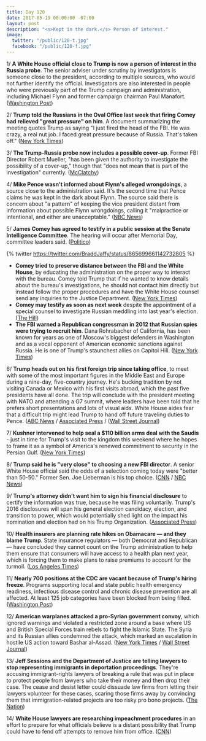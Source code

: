 ```yaml
---
title: Day 120
date: 2017-05-19 00:00:00 -07:00
layout: post
description: "<s>Kept in the dark.</s> Person of interest."
image:
  twitter: "/public/120-t.jpg"
  facebook: "/public/120-f.jpg"
---
```


1/ **A White House official close to Trump is now a person of interest in the Russia probe**. The senior adviser under scrutiny by investigators is someone close to the president, according to multiple sources, who would not further identify the official. Investigators are also interested in people who were previously part of the Trump campaign and administration, including Michael Flynn and former campaign chairman Paul Manafort. ([Washington Post](https://www.washingtonpost.com/world/national-security/russia-probe-reaches-current-white-house-official-people-familiar-with-the-case-say/2017/05/19/7685adba-3c99-11e7-9e48-c4f199710b69_story.html))

2/ **Trump told the Russians in the Oval Office last week that firing Comey had relieved "great pressure" on him**. A document summarizing the meeting quotes Trump as saying "I just fired the head of the FBI. He was crazy, a real nut job. I faced great pressure because of Russia. That's taken off." ([New York Times](https://www.nytimes.com/2017/05/19/us/politics/trump-russia-comey.html))

3/ **The Trump-Russia probe now includes a possible cover-up**. Former FBI Director Robert Mueller, "has been given the authority to investigate the possibility of a cover-up," though that "does not mean that is part of the investigation" currently. ([McClatchy](http://www.mcclatchydc.com/news/politics-government/congress/article151565947.html))

4/ **Mike Pence wasn't informed about Flynn's alleged wrongdoings**, a source close to the administration said. It's the second time that Pence claims he was kept in the dark about Flynn. The source said there is concern about "a pattern" of keeping the vice president distant from information about possible Flynn wrongdoings, calling it "malpractice or intentional, and either are unacceptable." ([NBC News](http://www.nbcnews.com/politics/politics-news/aide-claims-pattern-keep-vice-president-pence-out-loop-n761916))

5/ **James Comey has agreed to testify in a public session at the Senate Intelligence Committee**. The hearing will occur after Memorial Day, committee leaders said. ([Politico](http://www.politico.com/story/2017/05/19/james-comey-testimony-senate-intelligence-committee-238628))

{% twitter https://twitter.com/BraddJaffy/status/865699661142732805 %}

* **Comey tried to preserve distance between the FBI and the White House**, by educating the administration on the proper way to interact with the bureau. Comey told Trump that if he wanted to know details about the bureau's investigations, he should not contact him directly but instead follow the proper procedures and have the White House counsel send any inquiries to the Justice Department. ([New York Times](https://www.nytimes.com/2017/05/18/us/politics/james-comey-memo-fbi-trump.html))
* **Comey may testify as soon as next week** despite the appointment of a special counsel to investigate Russian meddling into last year's election. ([The Hill](http://thehill.com/homenews/house/334190-gop-rep-comey-may-testify-next-week))
* **The FBI warned a Republican congressman in 2012 that Russian spies were trying to recruit him**. Dana Rohrabacher of California, has been known for years as one of Moscow's biggest defenders in Washington and as a vocal opponent of American economic sanctions against Russia. He is one of Trump's staunchest allies on Capitol Hill. ([New York Times](https://www.nytimes.com/2017/05/19/us/politics/dana-rohrabacher-russia-spies.html))

6/ **Trump heads out on his first foreign trip since taking office**, to meet with some of the most important figures in the Middle East and Europe during a nine-day, five-country journey. He's bucking tradition by not visiting Canada or Mexico with his first visits abroad, which the past five presidents have all done. The trip will conclude with the president meeting with NATO and attending a G7 summit, where leaders have been told that he prefers short presentations and lots of visual aids. White House aides fear that a difficult trip might lead Trump to hand off future traveling duties to Pence. ([ABC News](http://abcnews.go.com/Politics/trump-embark-foreign-trip-president/story?id=47503478) / [Associated Press](https://www.apnews.com/5e7e20245bc744fc8a6e71745239f56a/Worldwide-effort-set-to-keep-Trump-happy-on-1st-trip-abroad) / ([Wall Street Journal](https://www.wsj.com/articles/trump-goes-to-saudi-arabia-1495149023))

7/ **Kushner intervened to help seal a $110 billion arms deal with the Saudis** - just in time for Trump's visit to the kingdom this weekend where he hopes to frame it as a symbol of America's renewed commitment to security in the Persian Gulf. ([New York Times](https://www.nytimes.com/2017/05/18/world/middleeast/jared-kushner-saudi-arabia-arms-deal-lockheed.html))

8/ **Trump said he is "very close" to choosing a new FBI director**. A senior White House official said the odds of a selection coming today were "better than 50-50." Former Sen. Joe Lieberman is his top choice. ([CNN](http://www.cnn.com/2017/05/18/politics/joe-lieberman-fbi-front-runner/) / [NBC News](http://www.nbcnews.com/news/us-news/trump-says-he-may-pick-new-fbi-director-friday-n761716))

9/ **Trump's attorney didn't want him to sign his financial disclosure** to certify the information was true, because he was filing voluntarily. Trump's 2016 disclosures will span his general election candidacy, election, and transition to power, which would potentially shed light on the impact his nomination and election had on his Trump Organization. ([Associated Press](https://www.apnews.com/417c7e00c0274a3792e3262d22afaa8c/Trump-attorney-didn't-want-him-to-sign-financial-disclosure))

10/ **Health insurers are planning rate hikes on Obamacare — and they blame Trump**. State insurance regulators — both Democrat and Republican — have concluded they cannot count on the Trump administration to help them ensure that consumers will have access to a health plan next year, which is forcing them to make plans to raise premiums to account for the turmoil. ([Los Angeles Times](http://www.latimes.com/politics/la-na-pol-obamacare-trump-mismanagement-20170518-story.html))

11/ **Nearly 700 positions at the CDC are vacant because of Trump's hiring freeze**. Programs supporting local and state public health emergency readiness, infectious disease control and chronic disease prevention are all affected. At least 125 job categories have been blocked from being filled. ([Washington Post](https://www.washingtonpost.com/news/to-your-health/wp/2017/05/19/nearly-700-vacancies-at-cdc-because-of-trump-administration-hiring-freeze/))

12/ **American warplanes attacked a pro-Syrian government convoy**, which ignored warnings and violated a restricted zone around a base where US and British Special Forces train rebels to fight the Islamic State. The Syria and its Russian allies condemned the attack, which marked an escalation in hostile US action toward Bashar al-Assad. ([New York Times](https://www.nytimes.com/2017/05/18/world/middleeast/syria-american-warplanes-airstrike-militia-convoy.html) / [Wall Street Journal](https://www.wsj.com/articles/syria-russia-criticize-u-s-led-strikes-near-jordanian-border-1495186222))

13/ **Jeff Sessions and the Department of Justice are telling lawyers to stop representing immigrants in deportation proceedings**. They're accusing immigrant-rights lawyers of breaking a rule that was put in place to protect people from lawyers who take their money and then drop their case. The cease and desist letter could dissuade law firms from letting their lawyers volunteer for these cases, scaring those firms away by convincing them that immigration-related projects are too risky pro bono projects. ([The Nation](https://www.thenation.com/article/the-airport-lawyers-who-stood-up-to-trump-are-under-attack/))

14/ **White House lawyers are researching impeachment procedures** in an effort to prepare for what officials believe is a distant possibility that Trump could have to fend off attempts to remove him from office. ([CNN](http://www.cnn.com/2017/05/19/politics/donald-trump-white-house-lawyers-research-impeachment/index.html))
